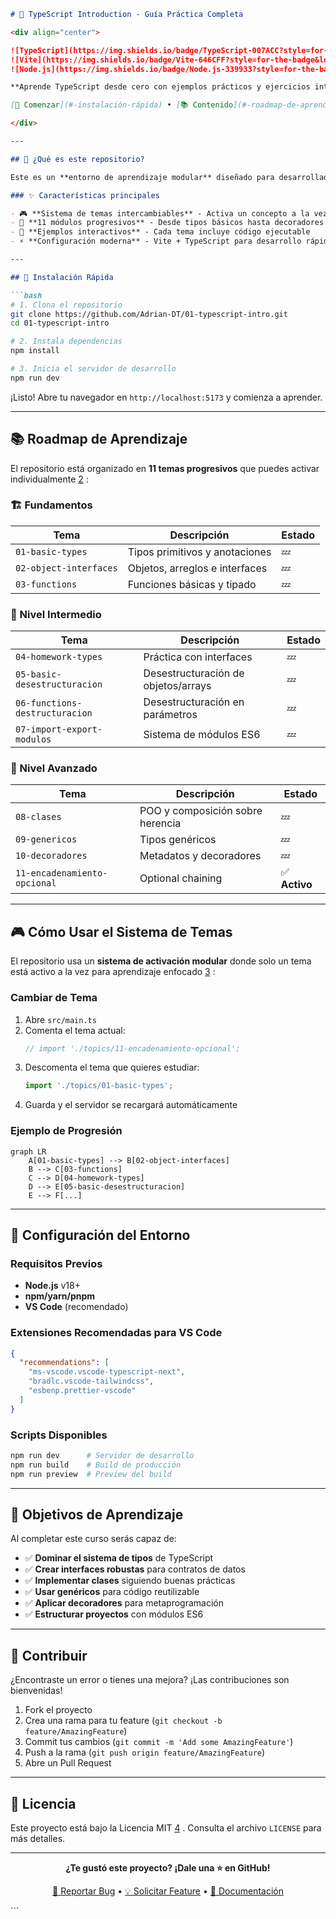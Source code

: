```markdown
# 🚀 TypeScript Introduction - Guía Práctica Completa

<div align="center">

![TypeScript](https://img.shields.io/badge/TypeScript-007ACC?style=for-the-badge&logo=typescript&logoColor=white)
![Vite](https://img.shields.io/badge/Vite-646CFF?style=for-the-badge&logo=vite&logoColor=white)
![Node.js](https://img.shields.io/badge/Node.js-339933?style=for-the-badge&logo=nodedotjs&logoColor=white)

**Aprende TypeScript desde cero con ejemplos prácticos y ejercicios interactivos**

[🎯 Comenzar](#-instalación-rápida) • [📚 Contenido](#-roadmap-de-aprendizaje) • [🔧 Configuración](#-configuración-del-entorno)

</div>

---

## 🎯 ¿Qué es este repositorio?

Este es un **entorno de aprendizaje modular** diseñado para desarrolladores que ya conocen JavaScript y quieren dominar TypeScript de forma práctica y estructurada [1](#0-0) .

### ✨ Características principales

- 🎮 **Sistema de temas intercambiables** - Activa un concepto a la vez para aprendizaje enfocado
- 📝 **11 módulos progresivos** - Desde tipos básicos hasta decoradores avanzados  
- 🔄 **Ejemplos interactivos** - Cada tema incluye código ejecutable
- ⚡ **Configuración moderna** - Vite + TypeScript para desarrollo rápido

---

## 🚀 Instalación Rápida

```bash
# 1. Clona el repositorio
git clone https://github.com/Adrian-DT/01-typescript-intro.git
cd 01-typescript-intro

# 2. Instala dependencias
npm install

# 3. Inicia el servidor de desarrollo
npm run dev
```

¡Listo! Abre tu navegador en `http://localhost:5173` y comienza a aprender.

---

## 📚 Roadmap de Aprendizaje

El repositorio está organizado en **11 temas progresivos** que puedes activar individualmente [2](#0-1) :

### 🏗️ Fundamentos
| Tema | Descripción | Estado |
|------|-------------|--------|
| `01-basic-types` | Tipos primitivos y anotaciones | 💤 |
| `02-object-interfaces` | Objetos, arreglos e interfaces | 💤 |
| `03-functions` | Funciones básicas y tipado | 💤 |

### 🔧 Nivel Intermedio  
| Tema | Descripción | Estado |
|------|-------------|--------|
| `04-homework-types` | Práctica con interfaces | 💤 |
| `05-basic-desestructuracion` | Desestructuración de objetos/arrays | 💤 |
| `06-functions-destructuracion` | Desestructuración en parámetros | 💤 |
| `07-import-export-modulos` | Sistema de módulos ES6 | 💤 |

### 🚀 Nivel Avanzado
| Tema | Descripción | Estado |
|------|-------------|--------|
| `08-clases` | POO y composición sobre herencia | 💤 |
| `09-genericos` | Tipos genéricos | 💤 |
| `10-decoradores` | Metadatos y decoradores | 💤 |
| `11-encadenamiento-opcional` | Optional chaining | ✅ **Activo** |

---

## 🎮 Cómo Usar el Sistema de Temas

El repositorio usa un **sistema de activación modular** donde solo un tema está activo a la vez para aprendizaje enfocado [3](#0-2) :

### Cambiar de Tema

1. Abre `src/main.ts`
2. Comenta el tema actual:
   ```typescript
   // import './topics/11-encadenamiento-opcional';
   ```
3. Descomenta el tema que quieres estudiar:
   ```typescript
   import './topics/01-basic-types';
   ```
4. Guarda y el servidor se recargará automáticamente

### Ejemplo de Progresión

```mermaid
graph LR
    A[01-basic-types] --> B[02-object-interfaces]
    B --> C[03-functions]
    C --> D[04-homework-types]
    D --> E[05-basic-desestructuracion]
    E --> F[...]
```

---

## 🔧 Configuración del Entorno

### Requisitos Previos
- **Node.js** v18+ 
- **npm/yarn/pnpm** 
- **VS Code** (recomendado)

### Extensiones Recomendadas para VS Code
```json
{
  "recommendations": [
    "ms-vscode.vscode-typescript-next",
    "bradlc.vscode-tailwindcss",
    "esbenp.prettier-vscode"
  ]
}
```

### Scripts Disponibles
```bash
npm run dev      # Servidor de desarrollo
npm run build    # Build de producción  
npm run preview  # Preview del build
```

---

## 🎯 Objetivos de Aprendizaje

Al completar este curso serás capaz de:

- ✅ **Dominar el sistema de tipos** de TypeScript
- ✅ **Crear interfaces robustas** para contratos de datos
- ✅ **Implementar clases** siguiendo buenas prácticas
- ✅ **Usar genéricos** para código reutilizable
- ✅ **Aplicar decoradores** para metaprogramación
- ✅ **Estructurar proyectos** con módulos ES6

---

## 🤝 Contribuir

¿Encontraste un error o tienes una mejora? ¡Las contribuciones son bienvenidas!

1. Fork el proyecto
2. Crea una rama para tu feature (`git checkout -b feature/AmazingFeature`)
3. Commit tus cambios (`git commit -m 'Add some AmazingFeature'`)
4. Push a la rama (`git push origin feature/AmazingFeature`)
5. Abre un Pull Request

---

## 📄 Licencia

Este proyecto está bajo la Licencia MIT [4](#0-3) . Consulta el archivo `LICENSE` para más detalles.

---

<div align="center">

**¿Te gustó este proyecto? ¡Dale una ⭐ en GitHub!**

[🐛 Reportar Bug](../../issues) • [💡 Solicitar Feature](../../issues) • [📖 Documentación](../../wiki)

</div>
```